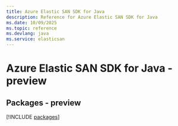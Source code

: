 ```yaml
---
title: Azure Elastic SAN SDK for Java
description: Reference for Azure Elastic SAN SDK for Java
ms.date: 10/09/2025
ms.topic: reference
ms.devlang: java
ms.service: elasticsan
---
```

# Azure Elastic SAN SDK for Java - preview
## Packages - preview
[!INCLUDE [packages](elastic-san-index.md)]